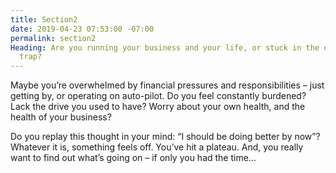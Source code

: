 ```yaml
---
title: Section2
date: 2019-04-23 07:53:00 -07:00
permalink: section2
Heading: Are you running your business and your life, or stuck in the entrepreneurial
  trap?
---
```


Maybe you’re overwhelmed by financial pressures and responsibilities – just getting by, or operating on auto-pilot. Do you feel constantly burdened? Lack the drive you used to have? Worry about your own health, and the health of your business?

Do you replay this thought in your mind: “I should be doing better by now”? Whatever it is, something feels off. You’ve hit a plateau. And, you really want to find out what’s going on – if only you had the time…